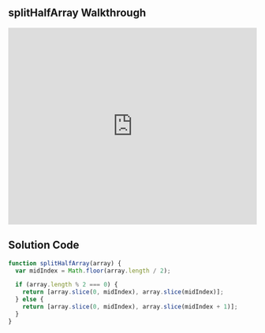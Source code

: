 ## splitHalfArray Walkthrough

<iframe src="https://player.vimeo.com/video/211376135" width="100%" height="400" frameborder="0" webkitallowfullscreen mozallowfullscreen allowfullscreen></iframe>


## Solution Code

```js
function splitHalfArray(array) {
  var midIndex = Math.floor(array.length / 2);

  if (array.length % 2 === 0) {
    return [array.slice(0, midIndex), array.slice(midIndex)];
  } else {
    return [array.slice(0, midIndex), array.slice(midIndex + 1)];
  }
}
```
